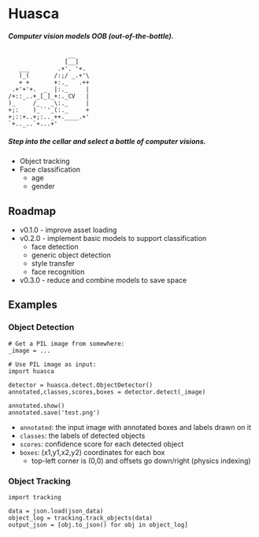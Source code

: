 # Huasca

##### Computer vision models OOB (out-of-the-bottle).

                     __
                    [__]
       ___        .+'. '+.
       )_(       /:;/ _.+'\
       + +       +:._   .++
     .+'+'+.  _  |:._     |
    /+::_..+_[_]_+:._CV   |
    )_     /_   _\:._     |
    +;:    )_``'_(:._     +
    +;::+..+;:.._++.____.+'
    `+.._..`+...+'

##### Step into the cellar and select a bottle of computer visions.

  * Object tracking
  * Face classification
    * age
    * gender

## Roadmap

  * v0.1.0 - improve asset loading
  * v0.2.0 - implement basic models to support classification
    * face detection
    * generic object detection
    * style transfer
    * face recognition
  * v0.3.0 - reduce and combine models to save space

## Examples

### Object Detection

    # Get a PIL image from somewhere:
    _image = ...
    
    # Use PIL image as input:
    import huasca

    detector = huasca.detect.ObjectDetector()
    annotated,classes,scores,boxes = detector.detect(_image)

    annotated.show()
    annotated.save('test.png')

  * `annotated`: the input image with annotated boxes and labels drawn on it
  * `classes`: the labels of detected objects
  * `scores`: confidence score for each detected object
  * `boxes`: (x1,y1,x2,y2) coordinates for each box
    * top-left corner is (0,0) and offsets go down/right (physics indexing)

### Object Tracking

    import tracking

    data = json.load(json_data)
    object_log = tracking.track_objects(data)
    output_json = [obj.to_json() for obj in object_log]
